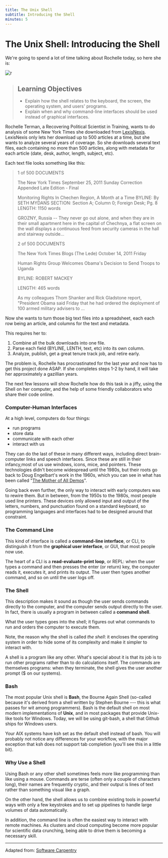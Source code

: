 ```yaml
---
title: The Unix Shell
subtitle: Introducing the Shell
minutes: 5
---
```


# The Unix Shell: Introducing the Shell


We're going to spend a lot of time talking about Rochelle today, so here she is:

![r](https://avatars1.githubusercontent.com/u/5240049?v=3&s=400)

> ## Learning Objectives
>
> *   Explain how the shell relates to the keyboard, the screen, the operating system, and users' programs.
> *   Explain when and why command-line interfaces should be used instead of graphical interfaces.

Rochelle Terman, a Recovering Political Scientist in Training, wants to do analysis of some New York Times she downloaded from [LexisNexis](http://www.lexisnexis.com/hottopics/lnacademic/). LexisNexis only lets her download up to 500 articles at a time, but she wants to analyze several years of coverage. So she downloads several text files, each containing no more than 500 articles, along with metadata for each article (date, desk, author, length, subject, etc).

Each text file looks something like this:

> 1 of 500 DOCUMENTS
>
> The New York Times
> September 25, 2011 Sunday
> Correction Appended
> Late Edition - Final
>
> Monitoring Rights In Chechen Region, A Month at a Time
> BYLINE: By SETH MYDANS
> SECTION: Section A; Column 0; Foreign Desk; Pg. 8
> LENGTH: 1150 words
>
> GROZNY, Russia -- They never go out alone, and when they are in their small
> apartment here in the capital of Chechnya, a flat screen on the wall
> displays a continuous feed from security cameras in the hall and stairway
> outside...
>
> 2 of 500 DOCUMENTS
>
> The New York Times Blogs
> (The Lede)
> October 14, 2011 Friday
>
> Human Rights Group Welcomes Obama's Decision to Send Troops to Uganda
>
> BYLINE: ROBERT MACKEY
>
> LENGTH: 465 words
>
> As my colleagues Thom Shanker and Rick Gladstone report, "President Obama
> said Friday that he had ordered the deployment of 100 armed military
> advisers to ...

Now she wants to turn those big text files into a spreadsheet, each each row being an article, and columns for the text and metadata.

This requires her to:

1.  Combine all the bulk downloads into one file.
2.  Parse each field (BYLINE, LENTH, text, etc) into its own column.
3.  Analyze, publish, get a great tenure track job, and retire early.

The problem is, Rochelle has procrastinated for the last year and now has to get this project done ASAP. If she completes steps 1-2 by hand, it will take her approximately a gazillian years.

The next few lessons will show Rochelle how do this task in a jiffy, using the Shell on her computer, and the help of some friendly collaborators who share their code online.

### Computer-Human Interfaces

At a high level, computers do four things:

-   run programs
-   store data
-   communicate with each other
-   interact with us

They can do the last of these in many different ways, including direct brain-computer links and speech interfaces. Since these are still in their infancy,most of us use windows, icons, mice, and pointers. These technologies didn't become widespread until the 1980s, but their roots go back to Doug Engelbart's work in the 1960s, which you can see in what has been called "[The Mother of All Demos](http://www.youtube.com/watch?v=a11JDLBXtPQ)".

Going back even further, the only way to interact with early computers was to rewire them. But in between, from the 1950s to the 1980s, most people used line printers. These devices only allowed input and output of the letters, numbers, and punctuation found on a standard keyboard, so programming languages and interfaces had to be designed around that constraint.

### The Command Line

This kind of interface is called a **command-line interface**, or CLI,
to distinguish it from the **graphical user interface**, or GUI, that most people now use.

The heart of a CLI is a **read-evaluate-print loop**, or REPL: when the user types a command and then presses the enter (or return) key, the computer reads it, executes it, and prints its output. The user then types another command,
and so on until the user logs off.

### The Shell

This description makes it sound as though the user sends commands directly to the computer, and the computer sends output directly to the user. In fact,
there is usually a program in between called a **command shell**.

What the user types goes into the shell; it figures out what commands to run and orders the computer to execute them.

Note, the reason why the shell is called *the shell*: it encloses the operating system in order to hide some of its complexity and make it simpler to interact with.

A shell is a program like any other. What's special about it is that its job is to run other programs rather than to do calculations itself. The commands are themselves programs: when they terminate, the shell gives the user another prompt ($ on our systems).

### Bash

The most popular Unix shell is **Bash**, the Bourne Again Shell (so-called because it's derived from a shell written by Stephen Bourne --- this is what passes for wit among programmers). Bash is the default shell on most modern implementations of **Unix**, and in most packages that provide Unix-like tools for Windows. Today, we will be using git-bash, a shell that Github ships for Windows users.

Your AIX systems have ksh set as the default shell instead of bash. You will probably not notice any differences for your workflow, with the major exception that ksh does not support tab completion (you'll see this in a little bit).

### Why Use a Shell

Using Bash or any other shell sometimes feels more like programming than like using a mouse. Commands are terse (often only a couple of characters long), their names are frequently cryptic, and their output is lines of text rather than something visual like a graph.

On the other hand, the shell allows us to combine existing tools in powerful ways with only a few keystrokes and to set up pipelines to handle large volumes of data automatically.

In addition, the command line is often the easiest way to interact with remote machines. As clusters and cloud computing become more popular for scientific data crunching, being able to drive them is becoming a necessary skill.

---

Adapted from: [Software Carpentry](http://software-carpentry.org/v5/novice/shell/00-intro.html)
